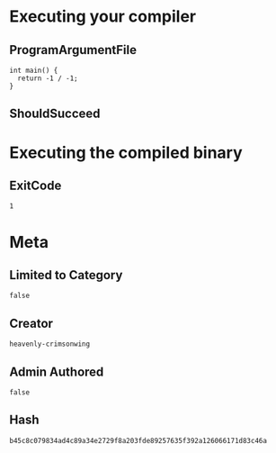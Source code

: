 # Executing your compiler

## ProgramArgumentFile

```
int main() {
  return -1 / -1;
}
```

## ShouldSucceed

# Executing the compiled binary

## ExitCode

```
1
```

# Meta

## Limited to Category

```
false
```

## Creator

```
heavenly-crimsonwing
```

## Admin Authored

```
false
```

## Hash

```
b45c8c079834ad4c89a34e2729f8a203fde89257635f392a126066171d83c46a
```
